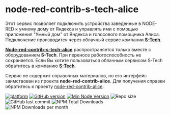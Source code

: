 
# node-red-contrib-s-tech-alice

Этот сервис позволяет подключить уcтройства заведенные в NODE-RED к умному дому от Яндекса
и управлять ими с помощью приложения "Умный дом" от Яндекса и голосового помощника Алиса. 
Подключение производится через облачный сервис компании [**S-Tech**](https://s-tech-shop.ru).

[**Node-red-contrib-s-tech-alice**](https://flows.nodered.org/node/node-red-contrib-s-tech-alice) распространяется только вместе с оборудованием **S-Tech**. При переносе работоспособность не сохраняется. Если Вы хотите пользоваться облачным сервисом S-Tech обратитесь в компанию [**S-Tech**](https://s-tech-shop.ru).

Сервис не содержит справочных материалов, но его интерфейс заимствован из проекта **node-red-contrib-alice**.
Для получения справки обратитесь к проекту [node-red-contrib-alice](https://flows.nodered.org/node/node-red-contrib-alice).

[![platform](https://img.shields.io/badge/platform-Node--RED-red?logo=nodered)](https://nodered.org)
[![GitHub version](https://img.shields.io/github/package-json/v/olsem-25/S-Tech-cloud?logo=npm)](https://www.npmjs.com/package/node-red-contrib-s-tech-alice)
[![Min Node Version](https://img.shields.io/node/v/node-red-contrib-s-tech-alice.svg)](https://nodejs.org/en/)
![Repo size](https://img.shields.io/github/repo-size/olsem-25/S-Tech-cloud)
![GitHub last commit](https://img.shields.io/github/last-commit/olsem-25/S-Tech-cloud/main)
![NPM Total Downloads](https://img.shields.io/npm/dt/node-red-contrib-s-tech-alice.svg)
![NPM Downloads per month](https://img.shields.io/npm/dm/node-red-contrib-s-tech-alice)
